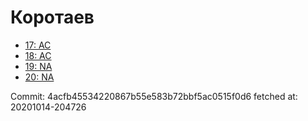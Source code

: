 # Коротаев
- [17: AC](17.md)
- [18: AC](18.md)
- [19: NA](19.md)
- [20: NA](20.md)

Commit: 4acfb45534220867b55e583b72bbf5ac0515f0d6
 fetched at: 20201014-204726
